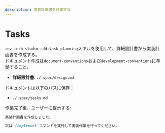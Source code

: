 ```yaml
---
description: 実装計画書を作成する
---
```


# Tasks

`rev-tech-studio-sdd:task-planning`スキルを使用して、詳細設計書から実装計画書を作成する。  
ドキュメント作成は`document-conventions`および`development-conventions`に準拠すること。  

- **詳細設計書**: `./.spec/design.md`

ドキュメントは以下のパスに保存：

- `./.spec/tasks.md`

作業完了後、ユーザーに提示する:

```markdown
実装計画書を作成しました。

次は`/implement`コマンドを実行して実装作業を行ってください。
```
